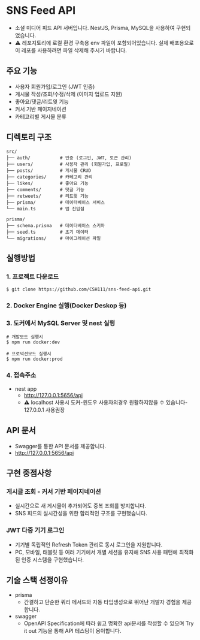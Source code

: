 # SNS Feed API

- 소셜 미디어 피드 API 서버입니다. NestJS, Prisma, MySQL을 사용하여 구현되었습니다.
- ⚠ 레포지토리에 로컬 환경 구축용 env 파일이 포함되어있습니다. 실제 배포용으로 이 레포를 사용하려면 파일 삭제해 주시기 바랍니다.
## 주요 기능
- 사용자 회원가입/로그인 (JWT 인증)
- 게시물 작성/조회/수정/삭제 (이미지 업로드 지원)
- 좋아요/댓글/리트윗 기능
- 커서 기반 페이지네이션
- 카테고리별 게시물 분류


## 디렉토리 구조
```
src/
├── auth/           # 인증 (로그인, JWT, 토큰 관리)
├── users/          # 사용자 관리 (회원가입, 프로필)
├── posts/          # 게시물 CRUD
├── categories/     # 카테고리 관리
├── likes/          # 좋아요 기능
├── comments/       # 댓글 기능
├── retweets/       # 리트윗 기능
├── prisma/         # 데이터베이스 서비스
└── main.ts         # 앱 진입점

prisma/
├── schema.prisma   # 데이터베이스 스키마
├── seed.ts         # 초기 데이터
└── migrations/     # 마이그레이션 파일
```

## 실행방법
### 1. 프로젝트 다운로드
```
$ git clone https://github.com/CSH111/sns-feed-api.git
```

### 2. Docker Engine 실행(Docker Deskop 등)
### 3. 도커에서 MySQL Server 및 nest 실행

```
# 개발모드 실행시
$ npm run docker:dev

# 프로덕션모드 실행시
$ npm run docker:prod
```

### 4. 접속주소
- nest app
  - http://127.0.0.1:5656/api
  - ⚠ localhost 사용시 도커-윈도우 사용자의경우 원활하지않을 수 있습니다- 127.0.0.1 사용권장

## API 문서
- Swagger를 통한 API 문서를 제공합니다.
- http://127.0.0.1:5656/api


## 구현 중점사항
### 게시글 조회 - 커서 기반 페이지네이션
- 실시간으로 새 게시물이 추가되어도 중복 조회를 방지합니다.
- SNS 피드의 실시간성을 위한 합리적인 구조를 구현했습니다.

### JWT 다중 기기 로그인
- 기기별 독립적인 Refresh Token 관리로 동시 로그인을 지원합니다.
- PC, 모바일, 태블릿 등 여러 기기에서 개별 세션을 유지해 SNS 사용 패턴에 최적화된 인증 시스템을 구현했습니다.

## 기술 스택 선정이유
- prisma
  - 간결하고 단순한 쿼리 메서드와 자동 타입생성으로 뛰어난 개발자 경험을 제공합니다.
- swagger
  - OpenAPI Specification에 따라 쉽고 명확한 api문서를 작성할 수 있으며 Try it out 기능을 통해 API 테스팅이 용이합니다.